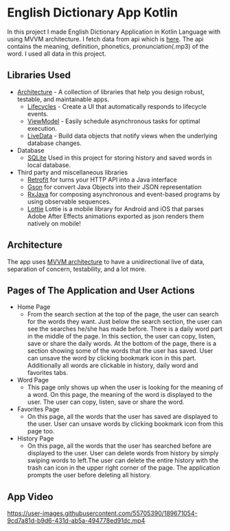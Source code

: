 # English Dictionary App Kotlin
In this project I made English Dictionary Application in Kotlin Language with using MVVM architecture. I fetch data from api which is [here][1]. The api contains the meaning, definition, phonetics, pronunciation(.mp3) of the word. I used all data in this project.

Libraries Used
--------------
* [Architecture][10] - A collection of libraries that help you design robust, testable, and maintainable apps.
    * [Lifecycles][11] - Create a UI that automatically responds to lifecycle events.
    * [ViewModel][12] - Easily schedule asynchronous tasks for optimal execution.
    * [LiveData][13] - Build data objects that notify views when the underlying database changes.
* Database
    * [SQLite][20] Used in this project for storing history and saved words in local database. 
* Third party and miscellaneous libraries
    * [Retrofit][30] for turns your HTTP API into a Java interface
    * [Gson][31] for convert Java Objects into their JSON representation
    * [RxJava][32] for composing asynchronous and event-based programs by using observable sequences.
    * [Lottie][33] Lottie is a mobile library for Android and iOS that parses Adobe After Effects animations exported as json renders them natively on mobile!


Architecture
--------------
The app uses [MVVM architecture][10] to have a unidirectional live of data, separation of concern, testability, and a lot more.


Pages of The Application and User Actions
--------------
* Home Page
    * From the search section at the top of the page, the user can search for the words they want. Just below the search section, the user can see the searches he/she has made before. There is a daily word part in the middle of the page. In this section, the user can copy, listen, save or share the daily words. At the bottom of the page, there is a section showing some of the words that the user has saved. User can unsave the word by clicking bookmark icon in this part. Additionally all words are clickable in history, daily word and favorites tabs.
* Word Page
    * This page only shows up when the user is looking for the meaning of a word. On this page, the meaning of the word is displayed to the user. The user can copy, listen, save or share the word.
* Favorites Page
    * On this page, all the words that the user has saved are displayed to the user. User can unsave words by clicking bookmark icon from this page too.
* History Page
    * On this page, all the words that the user has searched before are displayed to the user. User can delete words from history by simply swiping words to left.The user can delete the entire history with the trash can icon in the upper right corner of the page. The application prompts the user before deleting all history.

App Video
--------------
https://user-images.githubusercontent.com/55705390/189671054-9cd7a81d-b9d6-431d-ab5a-494778ed91dc.mp4






[1]: https://dictionaryapi.dev/
[10]: https://developer.android.com/topic/architecture
[11]: https://developer.android.com/jetpack/androidx/releases/lifecycle
[12]: https://developer.android.com/topic/libraries/architecture/viewmodel
[13]: https://developer.android.com/topic/libraries/architecture/livedata
[20]: https://www.sqlite.org/index.html
[30]: https://square.github.io/retrofit/
[31]: https://github.com/google/gson
[32]: https://github.com/ReactiveX/RxJava
[33]: https://github.com/airbnb/lottie-android

